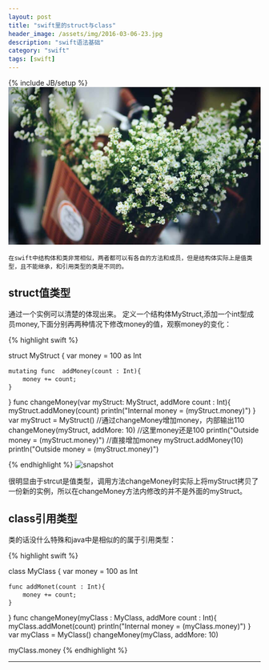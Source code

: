 ```yaml
---
layout: post
title: "swift里的struct与class"
header_image: /assets/img/2016-03-06-23.jpg
description: "swift语法基础"
category: "swift"
tags: [swift]
---
```

{% include JB/setup %}
![img](/assets/img/2016-03-06-23.jpg)

	在swift中结构体和类非常相似，两者都可以有各自的方法和成员，但是结构体实际上是值类型，且不能继承，和引用类型的类是不同的。

## struct值类型
通过一个实例可以清楚的体现出来。
定义一个结构体MyStruct,添加一个int型成员money,下面分别再两种情况下修改money的值，观察money的变化：


{% highlight swift %}

struct MyStruct {
    var money = 100 as Int
    
    mutating func  addMoney(count : Int){
        money += count;
    }
}
func changeMoney(var myStruct: MyStruct, addMore count : Int){
    myStruct.addMoney(count)
    println("Internal money = \(myStruct.money)")
}
var myStruct = MyStruct()
//通过changeMoney增加money，内部输出110
changeMoney(myStruct, addMore: 10)
//这里money还是100
println("Outside money = \(myStruct.money)")
//直接增加money
myStruct.addMoney(10)
println("Outside money = \(myStruct.money)")

{% endhighlight %}
![snapshot](/assets/swift_struct_1.png)


很明显由于strcut是值类型，调用方法changeMoney时实际上将myStruct拷贝了一份新的实例，所以在changeMoney方法内修改的并不是外面的myStruct。

## class引用类型
类的话没什么特殊和java中是相似的的属于引用类型：

{% highlight swift %}

class MyClass {
    var money = 100 as Int
    
    func addMonet(count : Int){
        money += count;
    }
}
func changeMoney(myClass : MyClass, addMore count : Int){
    myClass.addMonet(count)
    println("Internal money = \(myClass.money)")
}
var myClass = MyClass()
changeMoney(myClass, addMore: 10)

myClass.money
{% endhighlight %}

---
